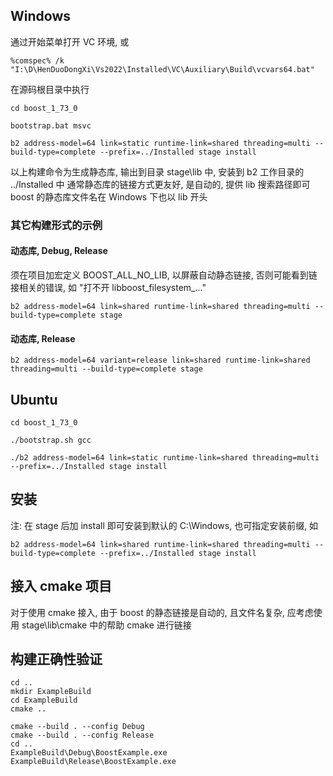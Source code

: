## Windows

通过开始菜单打开 VC 环境, 或

```
%comspec% /k "I:\D\HenDuoDongXi\Vs2022\Installed\VC\Auxiliary\Build\vcvars64.bat"
```

在源码根目录中执行

```
cd boost_1_73_0

bootstrap.bat msvc

b2 address-model=64 link=static runtime-link=shared threading=multi --build-type=complete --prefix=../Installed stage install
```

以上构建命令为生成静态库, 输出到目录 stage\lib 中, 安装到 b2 工作目录的 ../Installed 中
通常静态库的链接方式更友好, 是自动的, 提供 lib 搜索路径即可
boost 的静态库文件名在 Windows 下也以 lib 开头

### 其它构建形式的示例

#### 动态库, Debug, Release

须在项目加宏定义 BOOST_ALL_NO_LIB, 以屏蔽自动静态链接, 否则可能看到链接相关的错误, 如 "打不开 libboost_filesystem_..."

```
b2 address-model=64 link=shared runtime-link=shared threading=multi --build-type=complete stage
```

#### 动态库, Release

```
b2 address-model=64 variant=release link=shared runtime-link=shared threading=multi --build-type=complete stage
```

## Ubuntu

```
cd boost_1_73_0

./bootstrap.sh gcc

./b2 address-model=64 link=static runtime-link=shared threading=multi --prefix=../Installed stage install
```

## 安装

注: 在 stage 后加 install 即可安装到默认的 C:\Windows, 也可指定安装前缀, 如

```
b2 address-model=64 link=shared runtime-link=shared threading=multi --build-type=complete --prefix=../Installed stage install
```

## 接入 cmake 项目

对于使用 cmake 接入, 由于 boost 的静态链接是自动的, 且文件名复杂, 应考虑使用 stage\lib\cmake 中的帮助 cmake 进行链接

## 构建正确性验证

```
cd ..
mkdir ExampleBuild
cd ExampleBuild
cmake ..

cmake --build . --config Debug
cmake --build . --config Release
cd ..
ExampleBuild\Debug\BoostExample.exe
ExampleBuild\Release\BoostExample.exe

```

